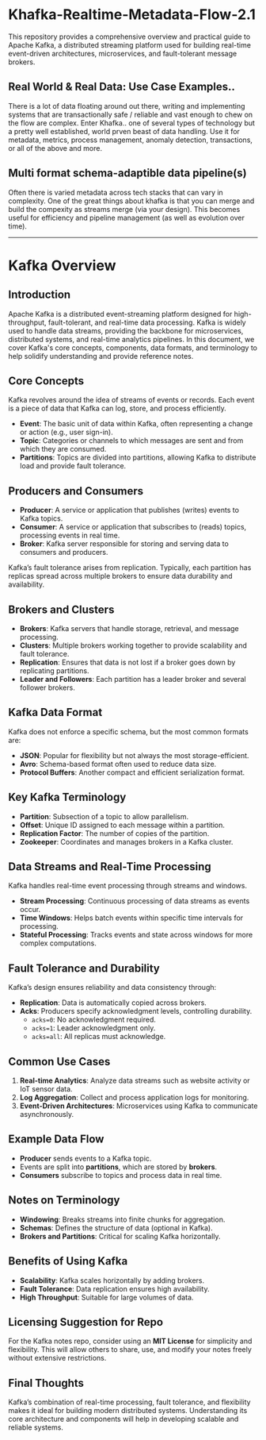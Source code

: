 # Khafka-Realtime-Metadata-Flow-2.1
This repository provides a comprehensive overview and practical guide to Apache Kafka, a distributed streaming platform used for building real-time event-driven architectures, microservices, and fault-tolerant message brokers.

## Real World & Real Data: Use Case Examples..

There is a lot of data floating around out there, writing and implementing systems that are transactionally safe / reliable and vast enough to chew on the flow are complex.
Enter Khafka.. one of several types of technology but a pretty well established, world prven beast of data handling.
Use it for metadata, metrics, process management, anomaly detection, transactions, or all of the above and more.

## Multi format schema-adaptible data pipeline(s)

Often there is varied metadata across tech stacks that can vary in complexity.
One of the great things about khafka is that you can merge and build the compexity as streams merge (via your design).
This becomes useful for efficiency and pipeline management (as well as evolution over time).

-- -- -- -- 

# Kafka Overview

## Introduction
Apache Kafka is a distributed event-streaming platform designed for high-throughput, fault-tolerant, and real-time data processing. Kafka is widely used to handle data streams, providing the backbone for microservices, distributed systems, and real-time analytics pipelines. In this document, we cover Kafka's core concepts, components, data formats, and terminology to help solidify understanding and provide reference notes.

## Core Concepts
Kafka revolves around the idea of streams of events or records. Each event is a piece of data that Kafka can log, store, and process efficiently.

- **Event**: The basic unit of data within Kafka, often representing a change or action (e.g., user sign-in).
- **Topic**: Categories or channels to which messages are sent and from which they are consumed.
- **Partitions**: Topics are divided into partitions, allowing Kafka to distribute load and provide fault tolerance.

## Producers and Consumers

- **Producer**: A service or application that publishes (writes) events to Kafka topics.
- **Consumer**: A service or application that subscribes to (reads) topics, processing events in real time.
- **Broker**: Kafka server responsible for storing and serving data to consumers and producers.

Kafka’s fault tolerance arises from replication. Typically, each partition has replicas spread across multiple brokers to ensure data durability and availability.

## Brokers and Clusters

- **Brokers**: Kafka servers that handle storage, retrieval, and message processing.
- **Clusters**: Multiple brokers working together to provide scalability and fault tolerance.
- **Replication**: Ensures that data is not lost if a broker goes down by replicating partitions.
- **Leader and Followers**: Each partition has a leader broker and several follower brokers.

## Kafka Data Format
Kafka does not enforce a specific schema, but the most common formats are:

- **JSON**: Popular for flexibility but not always the most storage-efficient.
- **Avro**: Schema-based format often used to reduce data size.
- **Protocol Buffers**: Another compact and efficient serialization format.

## Key Kafka Terminology

- **Partition**: Subsection of a topic to allow parallelism.
- **Offset**: Unique ID assigned to each message within a partition.
- **Replication Factor**: The number of copies of the partition.
- **Zookeeper**: Coordinates and manages brokers in a Kafka cluster.

## Data Streams and Real-Time Processing
Kafka handles real-time event processing through streams and windows.

- **Stream Processing**: Continuous processing of data streams as events occur.
- **Time Windows**: Helps batch events within specific time intervals for processing.
- **Stateful Processing**: Tracks events and state across windows for more complex computations.

## Fault Tolerance and Durability
Kafka’s design ensures reliability and data consistency through:

- **Replication**: Data is automatically copied across brokers.
- **Acks**: Producers specify acknowledgment levels, controlling durability.
  - `acks=0`: No acknowledgment required.
  - `acks=1`: Leader acknowledgment only.
  - `acks=all`: All replicas must acknowledge.

## Common Use Cases

1. **Real-time Analytics**: Analyze data streams such as website activity or IoT sensor data.
2. **Log Aggregation**: Collect and process application logs for monitoring.
3. **Event-Driven Architectures**: Microservices using Kafka to communicate asynchronously.

## Example Data Flow
- **Producer** sends events to a Kafka topic.
- Events are split into **partitions**, which are stored by **brokers**.
- **Consumers** subscribe to topics and process data in real time.

## Notes on Terminology
- **Windowing**: Breaks streams into finite chunks for aggregation.
- **Schemas**: Defines the structure of data (optional in Kafka).
- **Brokers and Partitions**: Critical for scaling Kafka horizontally.

## Benefits of Using Kafka
- **Scalability**: Kafka scales horizontally by adding brokers.
- **Fault Tolerance**: Data replication ensures high availability.
- **High Throughput**: Suitable for large volumes of data.

## Licensing Suggestion for Repo
For the Kafka notes repo, consider using an **MIT License** for simplicity and flexibility. This will allow others to share, use, and modify your notes freely without extensive restrictions.

## Final Thoughts
Kafka’s combination of real-time processing, fault tolerance, and flexibility makes it ideal for building modern distributed systems. Understanding its core architecture and components will help in developing scalable and reliable systems.
